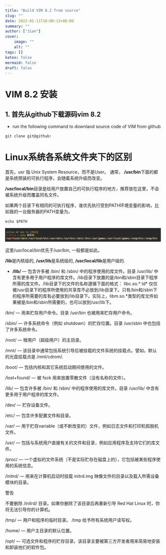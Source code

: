 ```yaml
---
title: "Build VIM 8.2 from source"
slug: ""
date: 2022-05-11T10:00:13+08:00
summary: ""
author: ["Jian"]
cover:
    image: ""
    alt: ""
tags: []
katex: false
mermaid: false
draft: false
---
```


# VIM 8.2 安装

## 1. 首先从github下载源码vim 8.2

- run the following command to downlaod source code of VIM from github

```shell
git clone git@github:
```

# Linux系统各系统文件夹下的区别

首先，usr 指 Unix System Resource，而不是User。
通常，
**/usr/bin**下面的都是系统预装的可执行程序，会随着系统升级而改变。

**/usr/local/bin**目录是给用户放置自己的可执行程序的地方，推荐放在这里，不会被系统升级而覆盖同名文件。

如果两个目录下有相同的可执行程序，谁优先执行受到PATH环境变量的影响，比如我的一台服务器的PATH变量为。
```shell
echo $PATH
```

![执行echo $PATH的结果](../../../static/blog/posts/tech/2022-05-12_vim_install/echo_path.png)

这里/usr/local/bin优先于/usr/bin, 一般都是如此。

**/lib**是内核级的, **/usr/lib**是系统级的, **/usr/local/lib**是用户级的.

- **/lib/** — 包含许多被 /bin/ 和 /sbin/ 中的程序使用的库文件。目录 /usr/lib/ 中含有更多用于用户程序的库文件。/lib目录下放置的是/bin和/sbin目录下程序所需的库文件。/lib目录下的文件的名称遵循下面的格式：
libc.so.*
ld*
仅仅被/usr目录下的程序所使用的共享库不必放到/lib目录下。只有/bin和/sbin下的程序所需要的库有必要放到/lib目录下。实际上，libm.so.*类型的库文件如果被是/bin和/sbin所需要的，也可以放到/usr/lib下。

/bin/ — 用来贮存用户命令。目录 /usr/bin 也被用来贮存用户命令。

/sbin/ — 许多系统命令（例如 shutdown）的贮存位置。目录 /usr/sbin 中也包括了许多系统命令。

/root/ — 根用户（超级用户）的主目录。

/mnt/ — 该目录中通常包括系统引导后被挂载的文件系统的挂载点。譬如，默认的光盘挂载点是 /mnt/cdrom/.

/boot/ — 包括内核和其它系统启动期间使用的文件。

/lost+found/ — 被 fsck 用来放置零散文件（没有名称的文件）。

/lib/ — 包含许多被 /bin/ 和 /sbin/ 中的程序使用的库文件。目录 /usr/lib/ 中含有更多用于用户程序的库文件。

/dev/ — 贮存设备文件。

/etc/ — 包含许多配置文件和目录。

/var/ — 用于贮存variable（或不断改变的）文件，例如日志文件和打印机假脱机文件。

/usr/ — 包括与系统用户直接有关的文件和目录，例如应用程序及支持它们的库文件。

/proc/ — 一个虚拟的文件系统（不是实际贮存在磁盘上的），它包括被某些程序使用的系统信息。

/initrd/ — 用来在计算机启动时挂载 initrd.img 映像文件的目录以及载入所需设备模块的目录。

警告

不要删除 /initrd/ 目录。如果你删除了该目录后再重新引导 Red Hat Linux 时，你将无法引导你的计算机。

/tmp/ — 用户和程序的临时目录。 /tmp 给予所有系统用户读写权。

/home/ — 用户主目录的默认位置。

/opt/ — 可选文件和程序的贮存目录。该目录主要被第三方开发者用来简易地安装和卸装他们的软件包。

